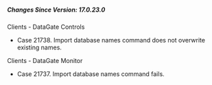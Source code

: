 ﻿<h5 id="SinceVersion">Changes Since Version: 17.0.23.0</h5>

<span class="changeNoteHeading"> Clients - DataGate Controls</span>
<ul>
    <li>Case 21738. Import database names command does not overwrite existing names.</li>
</ul>

<span class="changeNoteHeading"> Clients - DataGate Monitor</span>
<ul>
    <li>Case 21737. Import database names command fails.</li>
</ul>
